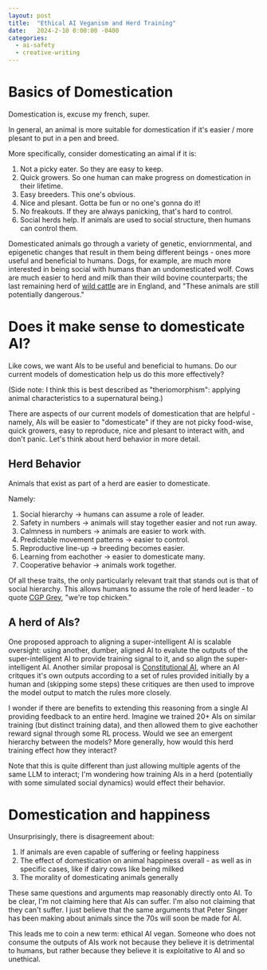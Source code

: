 ```yaml
---
layout: post
title:  "Ethical AI Veganism and Herd Training"
date:   2024-2-10 0:00:00 -0400
categories:
  - ai-safety
  - creative-writing
---
```


# Basics of Domestication

Domestication is, excuse my french, super. 

In general, an animal is more suitable for domestication if it's easier / more plesant to put in a pen and breed. 

More specifically, consider domesticating an aimal if it is:
1. Not a picky eater. So they are easy to keep.
2. Quick growers. So one human can make progress on domestication in their lifetime.
3. Easy breeders. This one's obvious.
4. Nice and plesant. Gotta be fun or no one's gonna do it!
5. No freakouts. If they are always panicking, that's hard to control.
6. Social herds help. If animals are used to social structure, then humans can control them.

Domesticated animals go through a variety of genetic, enviornmental, and epigenetic changes that result in them being different beings - ones more useful and beneficial to humans. Dogs, for example, are much more interested in being social with humans than an undomesticated wolf. Cows are much easier to herd and milk than their wild bovine counterparts; the last remaining herd of [wild cattle](https://chillingham-castle.com/wild-cattle/) are in England, and "These animals are still potentially dangerous."

# Does it make sense to domesticate AI?

Like cows, we want AIs to be useful and beneficial to humans. Do our current models of domestication help us do this more effectively? 

(Side note: I think this is best described as "theriomorphism": applying animal characteristics to a supernatural being.)

There are aspects of our current models of domestication that are helpful - namely, AIs will be easier to "domesticate" if they are not picky food-wise, quick growers, easy to reproduce, nice and plesant to interact with, and don't panic. Let's think about herd behavior in more detail.

## Herd Behavior

Animals that exist as part of a herd are easier to domesticate. 

Namely:
1. Social hierarchy -> humans can assume a role of leader.
2. Safety in numbers -> animals will stay together easier and not run away.
3. Calmness in numbers -> animals are easier to work with.
4. Predictable movement patterns -> easier to control.
5. Reproductive line-up -> breeding becomes easier.
6. Learning from eachother -> easier to domesticate many.
7. Cooperative behavior -> animals work together. 

Of all these traits, the only particularly relevant trait that stands out is that of social hierarchy. This allows humans to assume the role of herd leader - to quote [CGP Grey](https://www.youtube.com/watch?v=wOmjnioNulo), "we're top chicken."

## A herd of AIs?

One proposed approach to aligning a super-intelligent AI is scalable oversight: using another, dumber, aligned AI to evalute the outputs of the super-intelligent AI to provide training signal to it, and so align the super-intelligent AI. Another similar proposal is [Constitutional AI](https://arxiv.org/pdf/2212.08073), where an AI critques it's own outputs according to a set of rules provided initially by a human and (skipping some steps) these critiques are then used to improve the model output to match the rules more closely. 

I wonder if there are benefits to extending this reasoning from a single AI providing feedback to an entire herd. Imagine we trained 20+ AIs on similar training (but distinct training data), and then allowed them to give eachother reward signal through some RL process. Would we see an emergent hierarchy between the models? More generally, how would this herd training effect how they interact? 

Note that this is quite different than just allowing multiple agents of the same LLM to interact; I'm wondering how training AIs in a herd (potentially with some simulated social dynamics) would effect their behavior. 

# Domestication and happiness

Unsurprisingly, there is disagreement about:
1. If animals are even capable of suffering or feeling happiness
2. The effect of domestication on animal happiness overall - as well as in specific cases, like if dairy cows like being milked
3. The morality of domesticating animals generally

These same questions and arguments map reasonably directly onto AI. To be clear, I'm not claiming here that AIs can suffer. I'm also not claiming that they can't suffer. I just believe that the same arguments that Peter Singer has been making about animals since the 70s will soon be made for AI.

This leads me to coin a new term: ethical AI vegan. Someone who does not consume the outputs of AIs work not because they believe it is detrimental to humans, but rather because they believe it is exploitative to AI and so unethical.